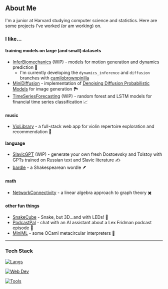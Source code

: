 ## About Me

I'm a junior at Harvard studying computer science and statistics. Here are some projects I've worked (or am working) on.

### I like...

#### training models on large (and small) datasets
- [InferBiomechanics](https://github.com/jbejjani2022/InferBiomechanics.git) (WIP) - models for motion generation and dynamics prediction 🦵
    - I'm currently developing the `dynamics_inference` and `diffusion` branches with [camilobrownpinilla](https://github.com/camilobrownpinilla)
- [MiniDiffusion](https://github.com/jbejjani2022/MiniDiffusion.git) - implementation of [Denoising Diffusion Probabilistic Models](https://arxiv.org/abs/2006.11239) for image generation 🏞️
- [TimeSeriesForecasting](https://github.com/jbejjani2022/TimeSeriesForecasting.git) (WIP) - random forest and LSTM models for financial time series classification 📈

#### music
- [VioLibrary](https://github.com/jbejjani2022/VioLibrary.git) - a full-stack web app for violin repertoire exploration and recommendation 🎻

#### language
- [SlavicGPT](https://github.com/jbejjani2022/SlavicGPT.git) (WIP) - generate your own fresh Dostoevsky and Tolstoy with GPTs trained on Russian text and Slavic literature ✍️
- [bardle](https://jbejjani2022.github.io/bardle/) - a Shakespearean wordle 🪶

#### math
- [NetworkConnectivity](https://github.com/jbejjani2022/NetworkConnectivity.git) - a linear algebra approach to graph theory ✖️

#### other fun things
- [SnakeCube](https://github.com/jbejjani2022/SnakeCube.git) - Snake, but 3D...and with LEDs! 🐍
- [PodcastPal](https://github.com/jbejjani2022/PodcastPal.git) - chat with an AI assistant about a Lex Fridman podcast episode 🤖
- [MiniML](https://github.com/jbejjani2022/MiniML.git) - some OCaml metacircular interpreters 🐪

---
### Tech Stack
[![Langs](https://skillicons.dev/icons?i=python,cpp,c,ocaml,java,r,sqlite&theme=dark)](https://skillicons.dev)

[![Web Dev](https://skillicons.dev/icons?i=js,ts,html,css&theme=dark)](https://skillicons.dev)

[![Tools](https://skillicons.dev/icons?i=github,vscode,linux,figma,aws,docker&theme=dark)](https://skillicons.dev)


<!--
**jbejjani2022/jbejjani2022** is a ✨ _special_ ✨ repository because its `README.md` (this file) appears on your GitHub profile.

Here are some ideas to get you started:

- 🔭 I’m currently working on ...
- 🌱 I’m currently learning ...
- 👯 I’m looking to collaborate on ...
- 🤔 I’m looking for help with ...
- 💬 Ask me about ...
- 📫 How to reach me: ...
- 😄 Pronouns: ...
- ⚡ Fun fact: ...
-->
